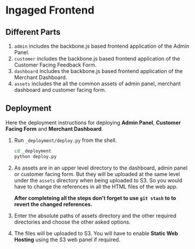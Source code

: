 Ingaged Frontend
================

## Different Parts

1. `admin` includes the backbone.js based frontend application of the Admin Panel.
2. `customer` includes the backbone.js based frontend application of the Customer Facing Feedback Form.
3. `dashboard` includes the backbone.js based frontend application of the Merchant Dashboard.
4. `assets` includes the all the common assets of admin panel, merchant dashboard and customer facing form.

## Deployment
Here the deployment instructions for deploying **Admin Panel**, **Customer Facing Form** and **Merchant Dashboard**.

1. Run `_deployment/deploy.py` from the shell.

   ```sh
   cd _deployment
   python deploy.py
   ```

2. As assets are in an upper level directory to the dashboard, admin panel or customer facing form. But they will be
   uploaded at the same level under the `assets` directory when being uploaded to S3. So you would have to change the
   references in all the HTML files of the web app.

   **After completeing all the steps don't forget to use `git stash` to to revert the changed references.**

3. Enter the absolute paths of assets directory and the other required directories and choose the other asked options.

4. The files will be uploaded to S3. You will have to enable **Static Web Hosting** using the S3 web panel if required.

